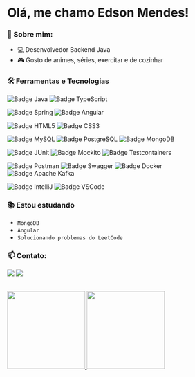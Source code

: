 # Olá, me chamo Edson Mendes! 

### :speech_balloon: Sobre mim:
- :computer: Desenvolvedor Backend Java
- :video_game: Gosto de animes, séries, exercitar e de cozinhar

### :hammer_and_wrench: Ferramentas e Tecnologias
![Badge Java](https://img.shields.io/badge/java8+-D32323.svg?&style=for-the-badge&logo=java&logoColor=white)
![Badge TypeScript](https://img.shields.io/badge/typescript-3178C6.svg?&style=for-the-badge&logo=typescript&logoColor=white)

![Badge Spring](https://img.shields.io/badge/Spring-6db33f.svg?&style=for-the-badge&logo=spring&logoColor=white)
![Badge Angular](https://img.shields.io/badge/Angular-DD0031.svg?&style=for-the-badge&logo=angular&logoColor=white)

![Badge HTML5](https://img.shields.io/badge/HTML5-e34f26.svg?&style=for-the-badge&logo=html5&logoColor=white)
![Badge CSS3](https://img.shields.io/badge/CSS3-1572b6.svg?&style=for-the-badge&logo=css3&logoColor=white)

![Badge MySQL](https://img.shields.io/badge/MySQL-4479a1.svg?&style=for-the-badge&logo=mysql&logoColor=white)
![Badge PostgreSQL](https://img.shields.io/badge/postgresql-4169e1.svg?&style=for-the-badge&logo=postgresql&logoColor=white)
![Badge MongoDB](https://img.shields.io/badge/mongodb-47A248.svg?&style=for-the-badge&logo=mongodb&logoColor=white)

![Badge JUnit](https://img.shields.io/badge/junit5-25a162.svg?&style=for-the-badge&logo=junit5&logoColor=white)
![Badge Mockito](https://img.shields.io/badge/mockito-6db33f.svg?&style=for-the-badge&logo=mockito&logoColor=white)
![Badge Testcontainers](https://img.shields.io/badge/Testcontainers-0c94aa.svg?&style=for-the-badge&logo=Testcontainers&logoColor=white)

![Badge Postman](https://img.shields.io/badge/postman-ff6c37.svg?&style=for-the-badge&logo=postman&logoColor=white)
![Badge Swagger](https://img.shields.io/badge/swagger-85ea2d.svg?&style=for-the-badge&logo=swagger&logoColor=white)
![Badge Docker](https://img.shields.io/badge/docker-2496ed.svg?&style=for-the-badge&logo=docker&logoColor=white)
![Badge Apache Kafka](https://img.shields.io/badge/Apache%20Kafka-000000.svg?&style=for-the-badge&logo=Apachekafka&logoColor=white)

![Badge IntelliJ](https://img.shields.io/badge/intellij-000000.svg?&style=for-the-badge&logo=intellijidea&logoColor=white)
![Badge VSCode](https://img.shields.io/badge/VSCode-007acc.svg?&style=for-the-badge&logo=visualstudiocode&logoColor=white)

### :books: Estou estudando
- `MongoDB`
- `Angular`
- `Solucionando problemas do LeetCode`

### :mailbox: Contato:
<a href="https://www.linkedin.com/in/edson-mendes-6ab495143/" target="_blank"><img src="https://img.shields.io/badge/-LinkedIn-%230077B5?style=for-the-badge&logo=linkedin&logoColor=white" target="_blank"></a>
<a href = "mailto:edson.luiz.mendes@hotmail.com"><img src="https://img.shields.io/badge/Outlook-D14836?style=for-the-badge&logo=Microsoft%20Outlook&logoColor=white&color=blue" target="_blank"></a>
<br><br>
<div>
<a href="https://github.com/Edson-Mendes">
<img height="180em" src="https://github-readme-stats.vercel.app/api/top-langs/?username=Edson-Mendes&layout=compact&langs_count=7&theme=dracula"/>
<img height="180em" src="https://github-readme-stats.vercel.app/api?username=Edson-Mendes&show_icons=true&theme=dracula&count_private=true"/>
</div>
